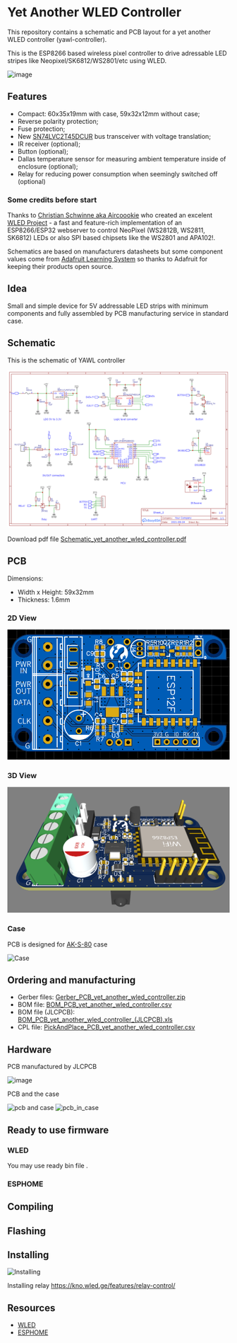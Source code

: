 # Yet Another WLED Controller
This repository contains a schematic and PCB layout for a yet another WLED controller (yawl-controller).

This is the ESP8266 based wireless pixel controller to drive adressable LED stripes like Neopixel/SK6812/WS2801/etc using WLED.

![image](https://user-images.githubusercontent.com/4923679/147882398-36ba8136-6c3f-4c54-94ed-6fc7eff5c155.png)

## Features
 - Compact: 60x35x19mm with case, 59x32x12mm  without case;
 - Reverse polarity protection;
 - Fuse protection;
 - New [SN74LVC2T45DCUR](https://www.ti.com/product/SN74LVC2T45) bus transceiver with voltage translation;
 - IR receiver (optional);
 - Button (optional);
 - Dallas temperature sensor for measuring ambient temperature inside of enclosure (optional);
 - Relay for reducing power consumption when seemingly switched off (optional)


### Some credits before start

Thanks to [Christian Schwinne aka Aircoookie](https://github.com/Aircoookie) who created an excelent [WLED Project](https://github.com/Aircoookie/WLED) - a fast and feature-rich implementation of an ESP8266/ESP32 webserver to control NeoPixel (WS2812B, WS2811, SK6812) LEDs or also SPI based chipsets like the WS2801 and APA102!.

Schematics are based on manufacturers datasheets but some component values come from [Adafruit Learning System](https://learn.adafruit.com/) so thanks to Adafruit for keeping their products open source.

## Idea

Small and simple device for 5V addressable LED strips with minimum components and fully assembled by PCB manufacturing service in standard case.

## Schematic

This is the schematic of YAWL controller

![Schematic](schematic/Schematic_yet_another_wled_controller.png)

Download pdf file [Schematic_yet_another_wled_controller.pdf](Schematic_yet_another_wled_controller..pdf)

## PCB 
Dimensions: 
 - Width x Height: 59x32mm
 - Thickness: 1.6mm
 
### 2D View
![2D View](images/yawl-controller-2D-top.png)

### 3D View
![3D View](images/yawl-controller-3D.png)

### Case

PCB is designed for [AK-S-80](datasheets/AK-S-80.pdf) case

![Case](https://user-images.githubusercontent.com/4923679/147881432-e5d43037-fedc-42a0-b894-20ac5c828562.png)

## Ordering and manufacturing

 - Gerber files: [Gerber_PCB_yet_another_wled_controller.zip](fabrication/Gerber_PCB_yet_another_wled_controller.zip)
 - BOM file: [BOM_PCB_yet_another_wled_controller.csv](fabrication/BOM_PCB_yet_another_wled_controller.csv)
 - BOM file (JLCPCB): [BOM_PCB_yet_another_wled_controller_(JLCPCB).xls](fabrication/BOM_PCB_yet_another_wled_controller_(JLCPCB).xls)
 - CPL file: [PickAndPlace_PCB_yet_another_wled_controller.csv](fabrication/PickAndPlace_PCB_yet_another_wled_controller.csv)

## Hardware

PCB manufactured by JLCPCB

![image](https://user-images.githubusercontent.com/4923679/147882466-71f18676-8921-4882-8fba-cf14b765dff4.png)


PCB and the case 

![pcb and case](images/pcb_and_case_preview.jpg) ![pcb_in_case](images/pcb_in_case_preview.jpg)

## Ready to use firmware

### WLED
You may use ready bin file .

### ESPHOME

## Compiling

## Flashing


## Installing

![Installing](images/yawl-controller_with_strip_preview.jpg)

Installing relay https://kno.wled.ge/features/relay-control/

## Resources
 - [WLED](https://github.com/Aircoookie/WLED) 
 - [ESPHOME](https://esphome.io/)
 
